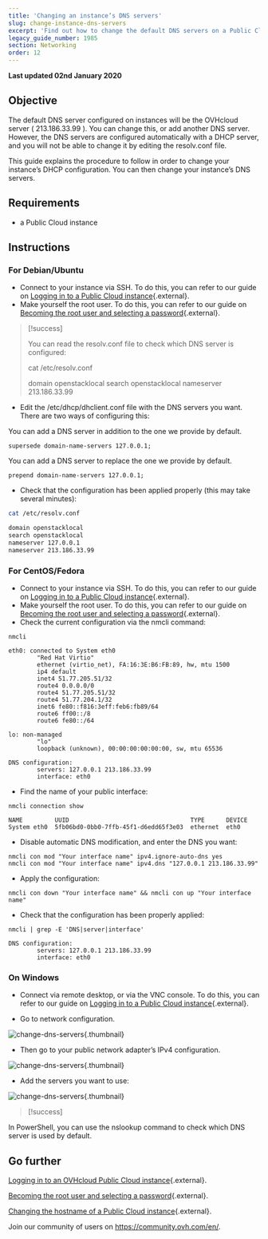 ```yaml
---
title: 'Changing an instance’s DNS servers'
slug: change-instance-dns-servers
excerpt: 'Find out how to change the default DNS servers on a Public Cloud instance'
legacy_guide_number: 1985
section: Networking
order: 12
---
```


**Last updated 02nd January 2020**

## Objective

The default DNS server configured on instances will be the OVHcloud server ( 213.186.33.99 ). You can change this, or add another DNS server. However, the DNS servers are configured automatically with a DHCP server, and you will not be able to change it by editing the resolv.conf file.

This guide explains the procedure to follow in order to change your instance’s DHCP configuration. You can then change your instance’s DNS servers.


## Requirements
- a Public Cloud instance

## Instructions

### For Debian/Ubuntu

- Connect to your instance via SSH. To do this, you can refer to our guide on [Logging in to a Public Cloud instance](../first-login/){.external}.
- Make yourself the root user. To do this, you can refer to our guide on [Becoming the root user and selecting a password](../become_the_root_user_and_select_a_password/){.external}.

> [!success]
>
> You can read the resolv.conf file to check which DNS server is configured:
> 
> cat /etc/resolv.conf
> 
> 
> domain openstacklocal
> search openstacklocal
> nameserver 213.186.33.99
>

- Edit the /etc/dhcp/dhclient.conf file with the DNS servers you want.
There are two ways of configuring this:

You can add a DNS server in addition to the one we provide by default.
  
```
supersede domain-name-servers 127.0.0.1;
```

You can add a DNS server to replace the one we provide by default.
    
```
prepend domain-name-servers 127.0.0.1;
```
 
- Check that the configuration has been applied properly (this may take several minutes):

```bash
cat /etc/resolv.conf

domain openstacklocal
search openstacklocal
nameserver 127.0.0.1
nameserver 213.186.33.99
```

### For CentOS/Fedora

- Connect to your instance via SSH. To do this, you can refer to our guide on [Logging in to a Public Cloud instance](../first-login/){.external}.
- Make yourself the root user. To do this, you can refer to our guide on [Becoming the root user and selecting a password](../become_the_root_user_and_select_a_password/){.external}.
- Check the current configuration via the nmcli command:

```
nmcli
 
eth0: connected to System eth0
        "Red Hat Virtio"
        ethernet (virtio_net), FA:16:3E:B6:FB:89, hw, mtu 1500
        ip4 default
        inet4 51.77.205.51/32
        route4 0.0.0.0/0
        route4 51.77.205.51/32
        route4 51.77.204.1/32
        inet6 fe80::f816:3eff:feb6:fb89/64
        route6 ff00::/8
        route6 fe80::/64
 
lo: non-managed
        "lo"
        loopback (unknown), 00:00:00:00:00:00, sw, mtu 65536
 
DNS configuration:
        servers: 127.0.0.1 213.186.33.99
        interface: eth0
```
- Find the name of your public interface:

```
nmcli connection show
 
NAME         UUID                                  TYPE      DEVICE
System eth0  5fb06bd0-0bb0-7ffb-45f1-d6edd65f3e03  ethernet  eth0
```
- Disable automatic DNS modification, and enter the DNS you want:

```
nmcli con mod "Your interface name" ipv4.ignore-auto-dns yes
nmcli con mod "Your interface name" ipv4.dns "127.0.0.1 213.186.33.99"
```
- Apply the configuration:

```
nmcli con down "Your interface name" && nmcli con up "Your interface name"
```
- Check that the configuration has been properly applied:

```
nmcli | grep -E 'DNS|server|interface'
 
DNS configuration:
        servers: 127.0.0.1 213.186.33.99
        interface: eth0
```

### On Windows

- Connect via remote desktop, or via the VNC console. To do this, you can refer to our guide on [Logging in to a Public Cloud instance](../first-login/){.external}.

- Go to network configuration.

![change-dns-servers](images/changednsservers1.png){.thumbnail}

- Then go to your public network adapter’s IPv4 configuration.

![change-dns-servers](images/changednsservers2.png){.thumbnail}

- Add the servers you want to use:

![change-dns-servers](images/changednsservers3.png){.thumbnail}

> [!success]
>
In PowerShell, you can use the nslookup command to check which DNS server is used by default.
>

## Go further

[Logging in to an OVHcloud Public Cloud instance](../first-login/){.external}.

[Becoming the root user and selecting a password](../become_the_root_user_and_select_a_password/){.external}.

[Changing the hostname of a Public Cloud instance](../changing_the_hostname_of_an_instance/){.external}.

Join our community of users on <https://community.ovh.com/en/>.

